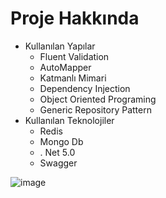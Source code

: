 # Proje Hakkında
* Kullanılan Yapılar
  *  Fluent Validation
  *  AutoMapper
  *  Katmanlı Mimari
  *  Dependency Injection
  *  Object Oriented Programing
  *  Generic Repository Pattern
* Kullanılan Teknolojiler
  *  Redis
  *  Mongo Db
  * . Net 5.0
  *  Swagger

![image](https://user-images.githubusercontent.com/80510214/140624154-93ac8f4a-0e49-47a9-859b-821c90c716db.png)

